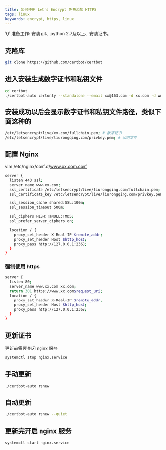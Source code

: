 ```yaml
---
title: 如何使用 Let's Encrypt 免费添加 HTTPS
tags: linux
keywords: encrypt, https, linux
---
```


:cow: 准备工作: 安装 git、python 2.7及以上、安装证书。
<!--more-->

## 克隆库
```bash
git clone https://github.com/certbot/certbot
```

## 进入安装生成数字证书和私钥文件
```bash
cd certbot
./certbot-auto certonly --standalone --email xx@163.com -d xx.com -d www.xx.com
```

## 安装成功以后会显示数字证书和私钥文件路径，类似下面这种的
```bash
/etc/letsencrypt/live/xx.com/fullchain.pem; # 数字证书
/etc/letsencrypt/live/liurongqing.com/privkey.pem; # 私钥文件

```

## 配置 Nginx

vim /etc/nginx/conf.d/www.xx.com.conf

```bash
server {
  listen 443 ssl;
  server_name www.xx.com;
  ssl_certificate /etc/letsencrypt/live/liurongqing.com/fullchain.pem;
  ssl_certificate_key /etc/letsencrypt/live/liurongqing.com/privkey.pem;

  ssl_session_cache shared:SSL:100m;
  ssl_session_timeout 500m;

  ssl_ciphers HIGH:!aNULL:!MD5;
  ssl_prefer_server_ciphers on;

  location / {
    proxy_set_header X-Real-IP $remote_addr;
    proxy_set_header Host $http_host;
    proxy_pass http://127.0.0.1:2368;
  }
}
```

### 强制使用 https

```bash
server {
  listen 80;
  server_name www.xx.com xx.com;
  return 301 https://www.xx.com$request_uri;
  location / {
    proxy_set_header X-Real-IP $remote_addr;
    proxy_set_header Host $http_host;
    proxy_pass http://127.0.0.1:2368;
  }
}
```

## 更新证书

更新前需要关闭 nginx 服务

```bash
systemctl stop nginx.service
```

## 手动更新

```bash
./certbot-auto renew
```

## 自动更新

```bash
./certbot-auto renew --quiet
```

## 更新完开启 nginx 服务

```bash
systemctl start nginx.service
```